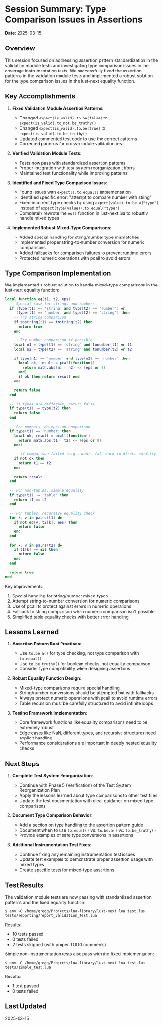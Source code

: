 # Session Summary: Type Comparison Issues in Assertions

**Date**: 2025-03-15

## Overview

This session focused on addressing assertion pattern standardization in the validation module tests and investigating type comparison issues in the coverage instrumentation tests. We successfully fixed the assertion patterns in the validation module tests and implemented a robust solution for the type comparison issues in the lust-next equality function.

## Key Accomplishments

1. **Fixed Validation Module Assertion Patterns**:
   - Changed `expect(is_valid).to.be(false)` to `expect(is_valid).to_not.be_truthy()`
   - Changed `expect(is_valid).to.be(true)` to `expect(is_valid).to.be_truthy()`
   - Updated commented test code to use the correct patterns
   - Corrected patterns for cross-module validation test

2. **Verified Validation Module Tests**:
   - Tests now pass with standardized assertion patterns
   - Proper integration with test system reorganization efforts
   - Maintained test functionality while improving patterns

3. **Identified and Fixed Type Comparison Issues**:
   - Found issues with `expect().to.equal()` implementation
   - Identified specific error: "attempt to compare number with string"
   - Fixed incorrect type checks by using `expect(value).to.be.a("type")` instead of `expect(type(value)).to.equal("type")`
   - Completely rewrote the `eq()` function in lust-next.lua to robustly handle mixed types

4. **Implemented Robust Mixed-Type Comparisons**:
   - Added special handling for string/number type mismatches
   - Implemented proper string-to-number conversion for numeric comparisons
   - Added fallbacks for comparison failures to prevent runtime errors
   - Protected numeric operations with pcall to avoid errors

## Type Comparison Implementation

We implemented a robust solution to handle mixed-type comparisons in the lust-next equality function:

```lua
local function eq(t1, t2, eps)
  -- Special case for strings and numbers
  if (type(t1) == 'string' and type(t2) == 'number') or
     (type(t1) == 'number' and type(t2) == 'string') then
    -- Try string comparison
    if tostring(t1) == tostring(t2) then
      return true
    end
    
    -- Try number comparison if possible
    local n1 = type(t1) == 'string' and tonumber(t1) or t1
    local n2 = type(t2) == 'string' and tonumber(t2) or t2
    
    if type(n1) == 'number' and type(n2) == 'number' then
      local ok, result = pcall(function()
        return math.abs(n1 - n2) <= (eps or 0)
      end)
      if ok then return result end
    end
    
    return false
  end
  
  -- If types are different, return false
  if type(t1) ~= type(t2) then
    return false
  end
  
  -- For numbers, do epsilon comparison
  if type(t1) == 'number' then
    local ok, result = pcall(function()
      return math.abs(t1 - t2) <= (eps or 0)
    end)
    
    -- If comparison failed (e.g., NaN), fall back to direct equality
    if not ok then
      return t1 == t2
    end
    
    return result
  end
  
  -- For non-tables, simple equality
  if type(t1) ~= 'table' then
    return t1 == t2
  end
  
  -- For tables, recursive equality check
  for k, v in pairs(t1) do
    if not eq(v, t2[k], eps) then
      return false
    end
  end
  
  for k, v in pairs(t2) do
    if t1[k] == nil then
      return false
    end
  end
  
  return true
end
```

Key improvements:
1. Special handling for string/number mixed types
2. Attempt string-to-number conversion for numeric comparisons
3. Use of pcall to protect against errors in numeric operations
4. Fallback to string comparison when numeric comparison isn't possible
5. Simplified table equality checks with better error handling

## Lessons Learned

1. **Assertion Pattern Best Practices**:
   - Use `to.be.a()` for type checking, not type comparison with `to.equal()`
   - Use `to.be_truthy()` for boolean checks, not equality comparison
   - Consider type compatibility when designing assertions

2. **Robust Equality Function Design**:
   - Mixed-type comparisons require special handling
   - String/number conversions should be attempted but with fallbacks
   - Always protect numeric operations with pcall to avoid runtime errors
   - Table recursion must be carefully structured to avoid infinite loops

3. **Testing Framework Implementation**:
   - Core framework functions like equality comparisons need to be extremely robust
   - Edge cases like NaN, different types, and recursive structures need explicit handling
   - Performance considerations are important in deeply nested equality checks

## Next Steps

1. **Complete Test System Reorganization**:
   - Continue with Phase 5 (Verification) of the Test System Reorganization Plan
   - Apply the lessons learned about type comparisons to other test files
   - Update the test documentation with clear guidance on mixed-type comparisons

2. **Document Type Comparison Behavior**:
   - Add a section on type handling to the assertion pattern guide
   - Document when to use `to.equal()` vs. `to.be.a()` vs. `to.be_truthy()`
   - Provide examples of safe type conversions in assertions

3. **Additional Instrumentation Test Fixes**:
   - Continue fixing any remaining instrumentation test issues
   - Update test examples to demonstrate proper assertion usage with mixed types
   - Create specific tests for mixed-type assertions

## Test Results

The validation module tests are now passing with standardized assertion patterns and the fixed equality function:

```
$ env -C /home/gregg/Projects/lua-library/lust-next lua test.lua tests/reporting/report_validation_test.lua
```

Results:
- 10 tests passed
- 0 tests failed
- 2 tests skipped (with proper TODO comments)

Simple non-instrumentation tests also pass with the fixed implementation:

```
$ env -C /home/gregg/Projects/lua-library/lust-next lua test.lua tests/simple_test.lua
```

Results:
- 1 test passed
- 0 tests failed

## Last Updated

2025-03-15